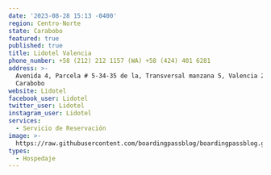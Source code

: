 ```yaml
---
date: '2023-08-28 15:13 -0400'
region: Centro-Norte
state: Carabobo
featured: true
published: true
title: Lidotel Valencia
phone_number: +58 (212) 212 1157 (WA) +58 (424) 401 6281
address: >-
  Avenida 4, Parcela # 5-34-35 de la, Transversal manzana 5, Valencia 2005,
  Carabobo
website: Lidotel
facebook_user: Lidotel
twitter_user: Lidotel
instagram_user: Lidotel
services:
  - Servicio de Reservación
image: >-
  https://raw.githubusercontent.com/boardingpassblog/boardingpassblog.github.io/main/assets/images/LIDO-VAL-LOGO.jpg
types:
  - Hospedaje
---
```

